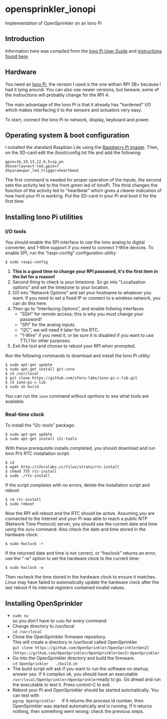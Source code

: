 # opensprinkler_ionopi
Implementation of OpenSprinkler on an Iono Pi
## Introduction
Information here was compiled from the [Iono Pi User Guide](https://www.sferalabs.cc/files/ionopi/doc/ionopi-user-guide.pdf) and [instructions found here](https://www.hackster.io/Ryan33/raspberry-pi-web-page-based-sprinkler-controller-00d26f).
## Hardware
You need an [Iono Pi](https://www.sferalabs.cc/product/iono-pi/), the version I used is the one withan RPI 3B+ because I had it lying around. You can also use newer versions, but beware; some of the instructions will probably change for the RPI 4.

The main advantage of the Iono Pi is that it already has "hardened" I/O which makes interfacing it to the sensors and actuators very easy.

To start, connect the Iono Pi to network, display, keyboard and power.
## Operating system & boot configuration
I installed the standard Raspbian Lite using the [Raspberry Pi Imager](https://www.raspberrypi.org/downloads/).
Then, on the SD-card edit the /boot/config.txt file and add the following:

    gpio=16,19,13,12,6,5=ip,pn
    dtoverlay=act-led,gpio=7
    dtparam=pwr_led_trigger=heartbeat
The first command is needed for proper operation of the inputs, the second sets the activity led to the front green led of IonoPi. The third changes the function of the activity led to "heartbeat" which gives a clearer indication of how hard your Pi is working.
Put the SD-card in your Pi and boot it for the first time.
## Installing Iono Pi utilities
### I/O tools
You should enable the SPI interface to use the Iono analog to digital converter, and 1-Wire support if you need to connect 1-Wire devices. To enable SPI, run the “raspi-config” configuration utility: 

    $ sudo raspi-config

 1. **This is a good time to change your RPI password, it's the first item in the list for a reason!**
 2. Second thing to check is your timezone. So go into "Localisation options" and set the timezone to your location.
 3. GO into "Network Options" and set your hostname to whatever you want. If you need to set a fixed IP or connect to a wireless network, you can do this here.
 4. Then go to “Interfacing Options”, and enable follwing interfaces
	- "SSH" for remote access; this is why you must change your password!
	- “SPI” for the analog inputs.
	- "I2C", we will need it later for the RTC.
	- "1-Wire" if you need it, or be sure it is disabled if you want to use TTL1 for other purposes. 
5. Exit the tool and choose to reboot your RPI when prompted.

Run the following commands to download and install the Iono Pi utility: 

    $ sudo apt-get update
    $ sudo apt-get install git-core 
    $ cd /usr/local
    $ git clone https://github.com/sfera-labs/iono-pi-c-lib.git 
    $ cd iono-pi-c-lib 
    $ sudo sh build
You can run the `iono` command without oprtions to see what tools are available.
### Real-time clock
To install the “i2c-tools” package: 

    $ sudo apt-get update 
    $ sudo apt-get install i2c-tools 

With these prerequisite installs completed, you should download and run Iono Pi’s RTC installation script: 

    $ cd 
    $ wget http://sferalabs.cc/files/strato/rtc-install 
    $ chmod 755 rtc-install 
    $ sudo ./rtc-install 

If the script completes with no errors, delete the installation script and reboot: 

    $ rm rtc-install 
    $ sudo reboot
    
Now the RPI will reboot and the RTC should be active. Assuming you are connected to the Internet and your Pi was able to reach a public NTP (Network Time Protocol) server, you should see the current date and time using the `date` command: 
Also check the date and time stored in the hardware clock: 

    $ sudo hwclock -r 

If the returned date and time is not correct, or “hwclock” returns an error, use the “-w” option to set the hardware clock to the current time: 

    $ sudo hwclock -w 

Then recheck the time stored in the hardware clock to ensure it matches. Linux may have failed to automatically update the hardware clock after the last reboot if its internal registers contained invalid values.
## Installing OpenSprinkler
-  `sudo su`  
    so you don’t have to `sudo` for every command.
-   Change directory to /usr/local  
    `cd /usr/local`
-   Clone the OpenSprinkler firmware repository.  
    This will create a directory in /usr/local called OpenSprinkler.  
    `git clone https://github.com/OpenSprinkler/OpenSprinklerGen2](https://github.com/OpenSprinkler/OpenSprinklerGen2)` `OpenSprinkler`
-   Go into the OpenSprinkler directory and build the firmware.  
    `cd OpenSprinkler  
    ./build.sh`
-   The build script will ask if you want to run the software on startup, answer yes. If it compiles ok, you should have an executable `/usr/local/OpenSprinkler/OpenSprinkler`ready to go. Go ahead and run the executable to test it. Press control-C to exit.
-   Reboot your Pi and OpenSprinkler should be started automatically. You can test with  
    `pgrep OpenSprinkler  
    `If it returns the process id number, then OpenSprinkler was started automatically and is running. If it returns nothing, then something went wrong; check the previous steps.
<!--stackedit_data:
eyJoaXN0b3J5IjpbLTIwODAxNjk2MTMsMTkyNDM4NDI0Nyw1ND
U4MTEyNDcsMTI1OTE2MDA4NCwxODc4MzQyOTcwLC03NDcyMzEw
NTQsLTEyNTk1ODk1MTEsLTEwNzMzNzA1NjUsLTk0MDI0NDNdfQ
==
-->